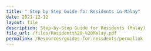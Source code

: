 ```yaml
---
title: " Step by Step Guide for Residents in Malay"
date: 2021-12-12
layout: file
description: Step-by-Step Guide for Residents (Malay)
file_url: /files/Residents%20-%20Malay.pdf
permalink: /Resources/guides-for-residents/permalink
---
```


